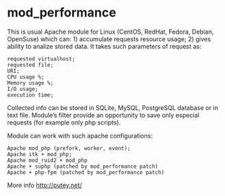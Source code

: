 # mod_performance

This is usual Apache module for Linux (CentOS, RedHat, Fedora, Debian, OpenSuse) which can: 1) accumulate requests resource usage; 2) gives ability to analize stored data. It takes such parameters of request as:

    requested virtualhost;
    requested file;
    URI;
    CPU usage %;
    Memory usage %;
    I/O usage;
    execution time;

Collected info can be stored in SQLite, MySQL, PostgreSQL database or in text file. Module’s filter provide an opportunity to save only especial requests (for example only php scripts).

Module can work with such apache configurations:

    Apache mod_php (prefork, worker, event);
    Apache itk + mod_php;
    Apache mod_ruid2 + mod_php
    Apache + suphp (patched by mod_performance patch)
    Apache + php-fpm (patched by mod_performance patch)

More info http://putey.net/
